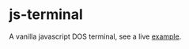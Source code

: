 # js-terminal
A vanilla javascript DOS terminal, see a live [example](https://roog.github.io/js-terminal/).
